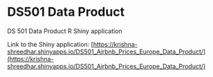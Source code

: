 # DS501 Data Product

DS 501 Data Product R Shiny application


Link to the Shiny application:
[https://krishna-shreedhar.shinyapps.io/DS501_Airbnb_Prices_Europe_Data_Product/](https://krishna-shreedhar.shinyapps.io/DS501_Airbnb_Prices_Europe_Data_Product/)
